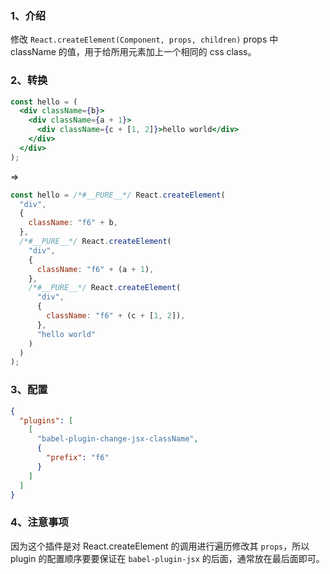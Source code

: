 ### 1、介绍

修改 `React.createElement(Component, props, children)` props 中 className 的值，用于给所用元素加上一个相同的 css class。

### 2、转换

```jsx
const hello = (
  <div className={b}>
    <div className={a + 1}>
      <div className={c + [1, 2]}>hello world</div>
    </div>
  </div>
);
```

=>

```js
const hello = /*#__PURE__*/ React.createElement(
  "div",
  {
    className: "f6" + b,
  },
  /*#__PURE__*/ React.createElement(
    "div",
    {
      className: "f6" + (a + 1),
    },
    /*#__PURE__*/ React.createElement(
      "div",
      {
        className: "f6" + (c + [1, 2]),
      },
      "hello world"
    )
  )
);
```

### 3、配置

```json
{
  "plugins": [
    [
      "babel-plugin-change-jsx-className",
      {
        "prefix": "f6"
      }
    ]
  ]
}
```

### 4、注意事项

因为这个插件是对 React.createElement 的调用进行遍历修改其 `props`，所以 plugin 的配置顺序要要保证在 `babel-plugin-jsx` 的后面，通常放在最后面即可。